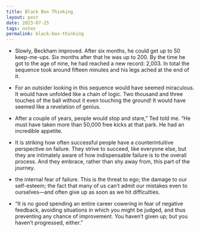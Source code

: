 ```yaml
---
title: Black Box Thinking
layout: post
date: 2023-07-25
tags: notes
permalink: black-box-thinking
---
```

<ul><li><p class="body"><span>Slowly, Beckham improved. After six months, he could get up to 50 keep-me-ups. Six months after that he was up to 200. By the time he got to the age of nine, he had reached a new record: 2,003. In total the sequence took around fifteen minutes and his legs ached at the end of it.</span></p></li><li><p class="body"><span>For an outsider looking in this sequence would have seemed miraculous. It would have unfolded like a chain of logic. Two thousand and three touches of the ball without it even touching the ground! It would have seemed like a revelation of genius.</span></p></li><li><p class="body"><span>After a couple of years, people would stop and stare,” Ted told me. “He must have taken more than 50,000 free kicks at that park. He had an incredible appetite.</span></p></li><li><p class="body"><span>It is striking how often successful people have a counterintuitive perspective on failure. They strive to succeed, like everyone else, but they are intimately aware of how indispensable failure is to the overall process. And they embrace, rather than shy away from, this part of the journey.</span></p></li><li><p class="body"><span>the internal fear of failure. This is the threat to ego; the damage to our self-esteem; the fact that many of us can’t admit our mistakes even to ourselves—and often give up as soon as we hit difficulties.</span></p></li><li><p class="body"><span>“It is no good spending an entire career cowering in fear of negative feedback, avoiding situations in which you might be judged, and thus preventing any chance of improvement. You haven’t given up; but you haven’t progressed, either.”</span></p></li></ul>